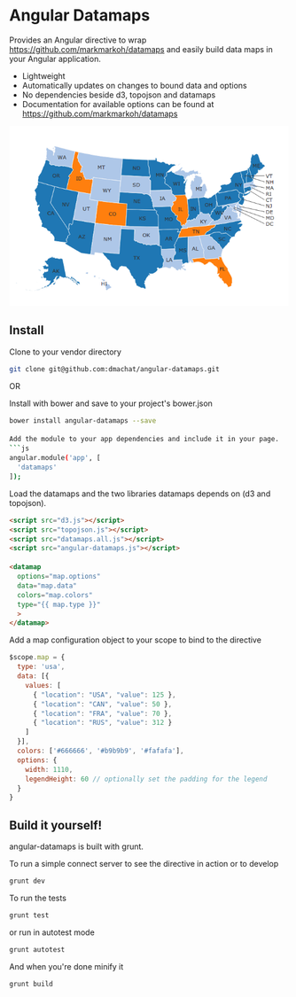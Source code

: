 # Angular Datamaps
Provides an Angular directive to wrap https://github.com/markmarkoh/datamaps and easily build data maps in your Angular application.

 - Lightweight
 - Automatically updates on changes to bound data and options
 - No dependencies beside d3, topojson and datamaps
 - Documentation for available options can be found at https://github.com/markmarkoh/datamaps

![Datamap example](/usaMap.png?raw=true "USA Map Example")

## Install
Clone to your vendor directory
```sh
git clone git@github.com:dmachat/angular-datamaps.git
```

OR

Install with bower and save to your project's bower.json
```sh
bower install angular-datamaps --save

Add the module to your app dependencies and include it in your page.
```js
angular.module('app', [
  'datamaps'
]);
```

Load the datamaps and the two libraries datamaps depends on (d3 and topojson).
```html
<script src="d3.js"></script>
<script src="topojson.js"></script>
<script src="datamaps.all.js"></script>
<script src="angular-datamaps.js"></script>

<datamap
  options="map.options"
  data="map.data"
  colors="map.colors"
  type="{{ map.type }}"
  >
</datamap>
```

Add a map configuration object to your scope to bind to the directive
```js
$scope.map = {
  type: 'usa',
  data: [{
    values: [
      { "location": "USA", "value": 125 },
      { "location": "CAN", "value": 50 },
      { "location": "FRA", "value": 70 },
      { "location": "RUS", "value": 312 }
    ]
  }],
  colors: ['#666666', '#b9b9b9', '#fafafa'],
  options: {
    width: 1110,
    legendHeight: 60 // optionally set the padding for the legend
  }
}
```

## Build it yourself!
angular-datamaps is built with grunt.

To run a simple connect server to see the directive in action or to develop
```sh
grunt dev
```

To run the tests
```sh
grunt test
```

or run in autotest mode

```sh
grunt autotest
```

And when you're done minify it
```sh
grunt build
```
